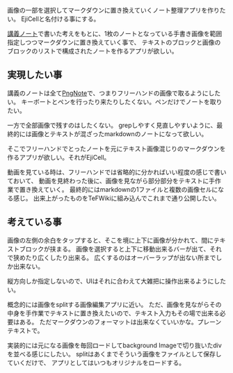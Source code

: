 画像の一部を選択してマークダウンに置き換えていくノート整理アプリを作りたい。
EjiCellと名付ける事にする。

[講義ノート](講義ノート.md)で書いた考えをもとに、1枚のノートとなっている手書き画像を範囲指定しつつマークダウンに置き換えていく事で、
テキストのブロックと画像のブロックのリストで構成されたノートを作るアプリが欲しい。

## 実現したい事

講義のノートは全て[PngNote](PngNote.md)で、つまりフリーハンドの画像で取るようにしたい。
キーボートとペンを行ったり来たりしたくない。ペンだけでノートを取りたい。

一方で全部画像で残すのはしたくない。
grepしやすく見直しやすいように、最終的には画像とテキストが混ざったmarkdownのノートになって欲しい。

そこでフリーハンドでとったノートを元にテキスト画像混じりのマークダウンを作るアプリが欲しい。それがEjiCell。

動画を見ている時は、フリーハンドでは省略的に分かればいい程度の感じで書いておいて、
動画を見終わった後に、画像を見ながら部分部分をテキストに手作業で置き換えていく。
最終的にはmarkdownの1ファイルと複数の画像セルになる感じ。
出来上がったものをTeFWikiに組み込んでこれまで通り公開したい。

## 考えている事

画像の左側の余白をタップすると、そこを境に上下に画像が分かれて、間にテキストブロックが挟まる。
画像を選択すると上下に移動出来るバーが出て、それで狭めたり広くしたり出来る。
広くするのはオーバーラップが出ない所までしか出来ない。

縦方向しか指定しないので、UIはそれに合わえて大雑把に操作出来るようにしたい。

概念的には画像をsplitする画像編集アプリに近い。
ただ、画像を見ながらその中身を手作業でテキストに置き換えたいので、テキスト入力もその場で出来る必要はある。
ただマークダウンのフォーマットは出来なくていいかな。プレーンテキストで。

実装的には元になる画像を毎回ロードしてbackground Imageで切り抜いたdivを並べる感じにしたい。
splitはあくまでそういう画像をファイルとして保存していくだけで、
アプリとしてはいつもオリジナルをロードする。

